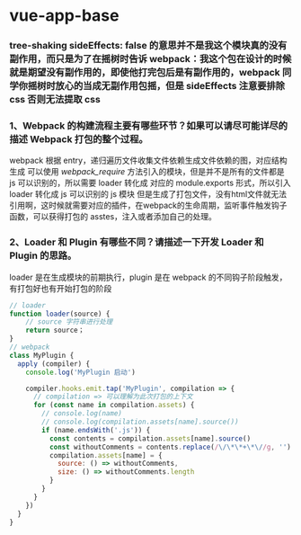 # vue-app-base
### tree-shaking sideEffects: false 的意思并不是我这个模块真的没有副作用，而只是为了在摇树时告诉 webpack：我这个包在设计的时候就是期望没有副作用的，即使他打完包后是有副作用的，webpack 同学你摇树时放心的当成无副作用包摇，但是 sideEffects 注意要排除 css 否则无法提取 css
### 1、Webpack 的构建流程主要有哪些环节？如果可以请尽可能详尽的描述 Webpack 打包的整个过程。
webpack 根据 entry，递归遍历文件收集文件依赖生成文件依赖的图，对应结构生成 可以使用 _webpack_require_ 方法引入的模块，但是并不是所有的文件都是 js 可以识别的，所以需要 loader 转化成 对应的 module.exports 形式，所以引入 loader 转化成 js 可以识别的 js 模块
但是生成了打包文件，没有html文件就无法引用啊，这时候就需要对应的插件，在webpack的生命周期，监听事件触发钩子函数，可以获得打包的 asstes，注入或者添加自己的处理。
### 2、Loader 和 Plugin 有哪些不同？请描述一下开发 Loader 和 Plugin 的思路。
loader 是在生成模块的前期执行，plugin 是在 webpack 的不同钩子阶段触发，有打包好也有开始打包的阶段
```js
// loader
function loader(source) {
    // source 字符串进行处理
    return source；
}
// webpack
class MyPlugin {
  apply (compiler) {
    console.log('MyPlugin 启动')

    compiler.hooks.emit.tap('MyPlugin', compilation => {
      // compilation => 可以理解为此次打包的上下文
      for (const name in compilation.assets) {
        // console.log(name)
        // console.log(compilation.assets[name].source())
        if (name.endsWith('.js')) {
          const contents = compilation.assets[name].source()
          const withoutComments = contents.replace(/\/\*\*+\*\//g, '')
          compilation.assets[name] = {
            source: () => withoutComments,
            size: () => withoutComments.length
          }
        }
      }
    })
  }
}
```